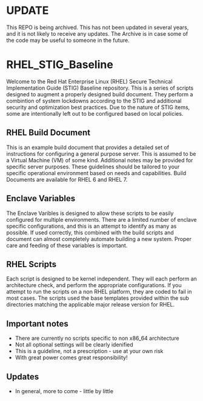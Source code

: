 # UPDATE

This REPO is being archived.  This has not been updated in several years, and it is not likely to receive any updates.  The Archive is in case some of the code may be useful to someone in the future.

# RHEL_STIG_Baseline

Welcome to the Red Hat Enterprise Linux (RHEL) Secure Technical Implementation
Guide (STIG) Baseline repository.  This is a series of scripts designed to
augment a properly designed build document.  They perform a combintion of system
lockdowns according to the STIG and additional security and optimization best
practices.  Due to the nature of STIG items, some are intentionally left out
to be configured based on local policies.

## RHEL Build Document

This is an example build document that provides a detailed set of instructions
for configuring a general purpose server.  This is assumed to be a Virtual
Machine (VM) of some kind.  Additional notes may be provided for specific server
purposes.  These guidelines should be tailored to your specific operational
environment based on needs and capabilities.  Build Documents are available for
RHEL 6 and RHEL 7.

## Enclave Variables

The Enclave Varibles is designed to allow these scripts to be easily configured
for multiple environments.  There are a limited number of enclave specific
configurations, and this is an attempt to identify as many as possible.  If used
correctly, this combined with the build scripts and document can almost
completely automate building a new system.  Proper care and feeding of these
variables is important.

## RHEL Scripts

Each script is designed to be kernel independent.  They will each perform an
architecture check, and perform the appropriate configurations.  If you attempt
to run the scripts on a non RHEL platform, they are coded to fail in most cases.
The scripts used the base templates provided within the sub directories matching
the applicable major release version for RHEL.

## Important notes

* There are currently no scripts specific to non x86_64 architecture
* Not all optional settings will be clearly idenified
* This is a guideline, not a prescription - use at your own risk
* With great power comes great responsibility!

## Updates

* In general, more to come - little by little
